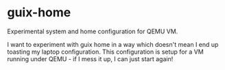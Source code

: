 # guix-home
Experimental system and home configuration for QEMU VM.

I want to experiment with guix home in a way which doesn't mean I end up toasting my laptop configuration. This configuration is setup for a VM running under QEMU - if I mess it up, I can just start again!

